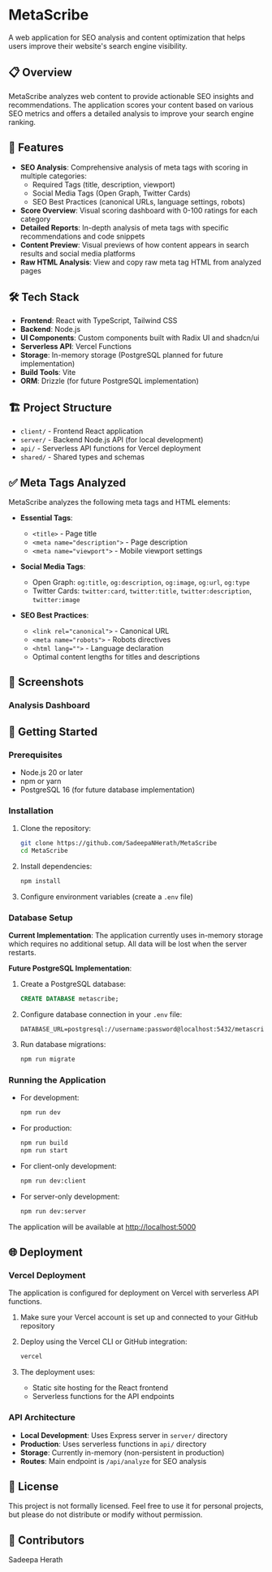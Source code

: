 # MetaScribe

A web application for SEO analysis and content optimization that helps users improve their website's search engine visibility.

## 📋 Overview

MetaScribe analyzes web content to provide actionable SEO insights and recommendations. The application scores your content based on various SEO metrics and offers a detailed analysis to improve your search engine ranking.

## 🚀 Features

- **SEO Analysis**: Comprehensive analysis of meta tags with scoring in multiple categories:
  - Required Tags (title, description, viewport)
  - Social Media Tags (Open Graph, Twitter Cards)
  - SEO Best Practices (canonical URLs, language settings, robots)
- **Score Overview**: Visual scoring dashboard with 0-100 ratings for each category
- **Detailed Reports**: In-depth analysis of meta tags with specific recommendations and code snippets
- **Content Preview**: Visual previews of how content appears in search results and social media platforms
- **Raw HTML Analysis**: View and copy raw meta tag HTML from analyzed pages

## 🛠️ Tech Stack

- **Frontend**: React with TypeScript, Tailwind CSS
- **Backend**: Node.js
- **UI Components**: Custom components built with Radix UI and shadcn/ui
- **Serverless API**: Vercel Functions
- **Storage**: In-memory storage (PostgreSQL planned for future implementation)
- **Build Tools**: Vite
- **ORM**: Drizzle (for future PostgreSQL implementation)

## 🏗️ Project Structure

- `client/` - Frontend React application
- `server/` - Backend Node.js API (for local development)
- `api/` - Serverless API functions for Vercel deployment
- `shared/` - Shared types and schemas

## ✅ Meta Tags Analyzed

MetaScribe analyzes the following meta tags and HTML elements:

- **Essential Tags**:
  - `<title>` - Page title
  - `<meta name="description">` - Page description
  - `<meta name="viewport">` - Mobile viewport settings

- **Social Media Tags**:
  - Open Graph: `og:title`, `og:description`, `og:image`, `og:url`, `og:type`
  - Twitter Cards: `twitter:card`, `twitter:title`, `twitter:description`, `twitter:image`

- **SEO Best Practices**:
  - `<link rel="canonical">` - Canonical URL
  - `<meta name="robots">` - Robots directives
  - `<html lang="">` - Language declaration
  - Optimal content lengths for titles and descriptions

## 📸 Screenshots

### Analysis Dashboard


## 🚦 Getting Started

### Prerequisites

- Node.js 20 or later
- npm or yarn
- PostgreSQL 16 (for future database implementation)

### Installation

1. Clone the repository:
   ```bash
   git clone https://github.com/SadeepaNHerath/MetaScribe
   cd MetaScribe
   ```

2. Install dependencies:
   ```bash
   npm install
   ```

3. Configure environment variables (create a `.env` file)

### Database Setup

**Current Implementation**: The application currently uses in-memory storage which requires no additional setup. All data will be lost when the server restarts.

**Future PostgreSQL Implementation**: 
1. Create a PostgreSQL database:
   ```sql
   CREATE DATABASE metascribe;
   ```

2. Configure database connection in your `.env` file:
   ```
   DATABASE_URL=postgresql://username:password@localhost:5432/metascribe
   ```

3. Run database migrations:
   ```bash
   npm run migrate
   ```

### Running the Application

- For development:
  ```bash
  npm run dev
  ```

- For production:
  ```bash
  npm run build
  npm run start
  ```

- For client-only development:
  ```bash
  npm run dev:client
  ```

- For server-only development:
  ```bash
  npm run dev:server
  ```

The application will be available at [http://localhost:5000](http://localhost:5000)

## 🌐 Deployment

### Vercel Deployment

The application is configured for deployment on Vercel with serverless API functions.

1. Make sure your Vercel account is set up and connected to your GitHub repository
2. Deploy using the Vercel CLI or GitHub integration:
   ```bash
   vercel
   ```

3. The deployment uses:
   - Static site hosting for the React frontend
   - Serverless functions for the API endpoints

### API Architecture

- **Local Development**: Uses Express server in `server/` directory
- **Production**: Uses serverless functions in `api/` directory
- **Storage**: Currently in-memory (non-persistent in production)
- **Routes**: Main endpoint is `/api/analyze` for SEO analysis

## 📝 License

This project is not formally licensed. Feel free to use it for personal projects, but please do not distribute or modify without permission.

## 👥 Contributors

Sadeepa Herath
